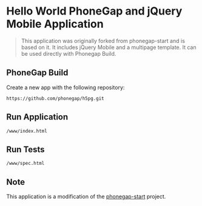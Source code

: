 # Hello World PhoneGap and jQuery Mobile Application

> This application was originally forked from phonegap-start and is based on it.
It includes jQuery Mobile and a multipage template. It can be used directly with Phonegap Build.

## PhoneGap Build

Create a new app with the following repository:

    https://github.com/phonegap/h5pg.git

## Run Application

    /www/index.html

## Run Tests

    /www/spec.html

## Note

This application is a modification of the [phonegap-start][1] project.

[1]: http://github.com/phonegap/phonegap-start
